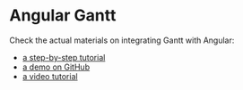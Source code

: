 Angular Gantt
==================

Check the actual materials on integrating Gantt with Angular: 

- [a step-by-step tutorial](https://dhtmlx.com/blog/dhtmlx-gantt-chart-usage-angularjs-2-framework/) 
- [a demo on GitHub](https://github.com/DHTMLX/angular2-gantt-demo)
- [a video tutorial](https://www.youtube.com/watch?v=LNVgNVfwzPE&t=3s)

